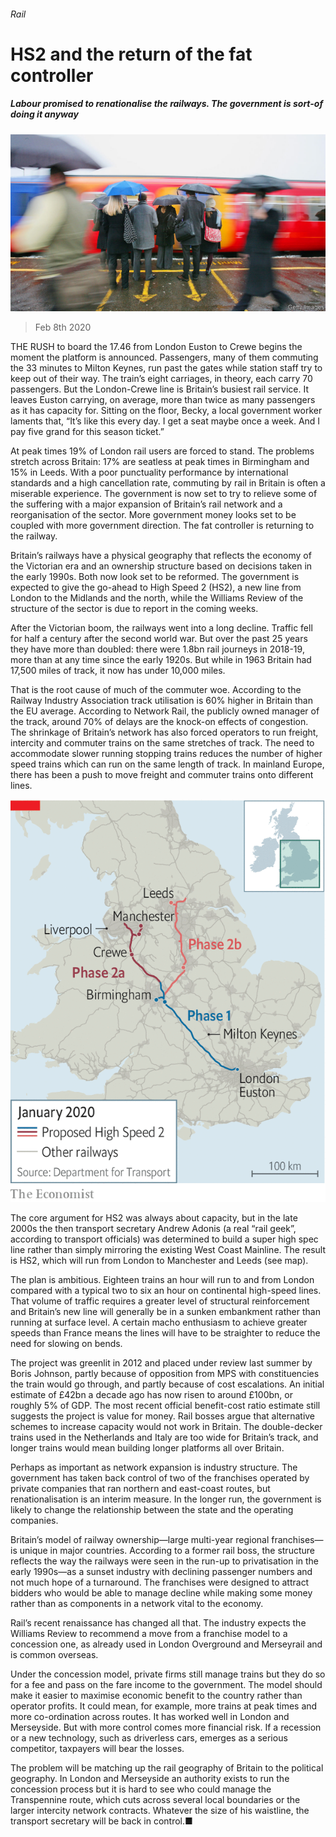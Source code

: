 ###### Rail

# HS2 and the return of the fat controller 

##### Labour promised to renationalise the railways. The government is sort-of doing it anyway 

![image](images/20200208_BRP004_0.jpg) 

> Feb 8th 2020 

THE RUSH to board the 17.46 from London Euston to Crewe begins the moment the platform is announced. Passengers, many of them commuting the 33 minutes to Milton Keynes, run past the gates while station staff try to keep out of their way. The train’s eight carriages, in theory, each carry 70 passengers. But the London-Crewe line is Britain’s busiest rail service. It leaves Euston carrying, on average, more than twice as many passengers as it has capacity for. Sitting on the floor, Becky, a local government worker laments that, “It’s like this every day. I get a seat maybe once a week. And I pay five grand for this season ticket.”

At peak times 19% of London rail users are forced to stand. The problems stretch across Britain: 17% are seatless at peak times in Birmingham and 15% in Leeds. With a poor punctuality performance by international standards and a high cancellation rate, commuting by rail in Britain is often a miserable experience. The government is now set to try to relieve some of the suffering with a major expansion of Britain’s rail network and a reorganisation of the sector. More government money looks set to be coupled with more government direction. The fat controller is returning to the railway.


Britain’s railways have a physical geography that reflects the economy of the Victorian era and an ownership structure based on decisions taken in the early 1990s. Both now look set to be reformed. The government is expected to give the go-ahead to High Speed 2 (HS2), a new line from London to the Midlands and the north, while the Williams Review of the structure of the sector is due to report in the coming weeks.

After the Victorian boom, the railways went into a long decline. Traffic fell for half a century after the second world war. But over the past 25 years they have more than doubled: there were 1.8bn rail journeys in 2018-19, more than at any time since the early 1920s. But while in 1963 Britain had 17,500 miles of track, it now has under 10,000 miles.

That is the root cause of much of the commuter woe. According to the Railway Industry Association track utilisation is 60% higher in Britain than the EU average. According to Network Rail, the publicly owned manager of the track, around 70% of delays are the knock-on effects of congestion. The shrinkage of Britain’s network has also forced operators to run freight, intercity and commuter trains on the same stretches of track. The need to accommodate slower running stopping trains reduces the number of higher speed trains which can run on the same length of track. In mainland Europe, there has been a push to move freight and commuter trains onto different lines.

![image](images/20200208_BRM954.png) 


The core argument for HS2 was always about capacity, but in the late 2000s the then transport secretary Andrew Adonis (a real “rail geek”, according to transport officials) was determined to build a super high spec line rather than simply mirroring the existing West Coast Mainline. The result is HS2, which will run from London to Manchester and Leeds (see map).

The plan is ambitious. Eighteen trains an hour will run to and from London compared with a typical two to six an hour on continental high-speed lines. That volume of traffic requires a greater level of structural reinforcement and Britain’s new line will generally be in a sunken embankment rather than running at surface level. A certain macho enthusiasm to achieve greater speeds than France means the lines will have to be straighter to reduce the need for slowing on bends.

The project was greenlit in 2012 and placed under review last summer by Boris Johnson, partly because of opposition from MPS with constituencies the train would go through, and partly because of cost escalations. An initial estimate of £42bn a decade ago has now risen to around £100bn, or roughly 5% of GDP. The most recent official benefit-cost ratio estimate still suggests the project is value for money. Rail bosses argue that alternative schemes to increase capacity would not work in Britain. The double-decker trains used in the Netherlands and Italy are too wide for Britain’s track, and longer trains would mean building longer platforms all over Britain.

Perhaps as important as network expansion is industry structure. The government has taken back control of two of the franchises operated by private companies that ran northern and east-coast routes, but renationalisation is an interim measure. In the longer run, the government is likely to change the relationship between the state and the operating companies.

Britain’s model of railway ownership—large multi-year regional franchises—is unique in major countries. According to a former rail boss, the structure reflects the way the railways were seen in the run-up to privatisation in the early 1990s—as a sunset industry with declining passenger numbers and not much hope of a turnaround. The franchises were designed to attract bidders who would be able to manage decline while making some money rather than as components in a network vital to the economy.

Rail’s recent renaissance has changed all that. The industry expects the Williams Review to recommend a move from a franchise model to a concession one, as already used in London Overground and Merseyrail and is common overseas.

Under the concession model, private firms still manage trains but they do so for a fee and pass on the fare income to the government. The model should make it easier to maximise economic benefit to the country rather than operator profits. It could mean, for example, more trains at peak times and more co-ordination across routes. It has worked well in London and Merseyside. But with more control comes more financial risk. If a recession or a new technology, such as driverless cars, emerges as a serious competitor, taxpayers will bear the losses.

The problem will be matching up the rail geography of Britain to the political geography. In London and Merseyside an authority exists to run the concession process but it is hard to see who could manage the Transpennine route, which cuts across several local boundaries or the larger intercity network contracts. Whatever the size of his waistline, the transport secretary will be back in control.■

